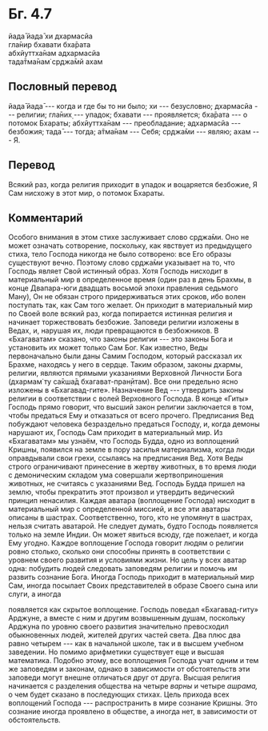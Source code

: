 # Бг. 4.7
йада̄ йада̄ хи дхармасйа<br/>
гла̄нир бхавати бха̄рата<br/>
абхйуттха̄нам адхармасйа<br/>
тада̄тма̄нам̇ ср̣джа̄мй ахам
## Пословный перевод

йада̄ йада̄ --- когда и где бы то ни было; хи --- безусловно; дхармасйа
--- религии; гла̄них̣ --- упадок; бхавати --- проявляется; бха̄рата --- о
потомок Бхараты; абхйуттха̄нам --- преобладание; адхармасйа --- безбожия;
тада̄ --- тогда; а̄тма̄нам --- Себя; ср̣джа̄ми --- являю; ахам --- Я.

## Перевод

Всякий раз, когда религия приходит в упадок и воцаряется безбожие, Я Сам
нисхожу в этот мир, о потомок Бхараты.

## Комментарий

Особого внимания в этом стихе заслуживает слово ср̣джа̄ми. Оно не может
означать сотворение, поскольку, как явствует из предыдущего стиха, тело
Господа никогда не было сотворено: все Его образы существуют вечно.
Поэтому слово ср̣джа̄ми указывает на то, что Господь являет Свой истинный
образ. Хотя Господь нисходит в материальный мир в определенное время
(один раз в день Брахмы, в конце Двапара-юги двадцать восьмой эпохи
правления седьмого Ману), Он не обязан строго придерживаться этих
сроков, ибо волен поступать так, как Сам того желает. Он приходит в
материальный мир по Своей воле всякий раз, когда попирается истинная
религия и начинает торжествовать безбожие. Заповеди религии изложены в
Ведах, и, нарушая их, люди превращаются в безбожников. В «Бхагаватам»
сказано, что законы религии --- это законы Бога и установить их может
только Сам Бог. Как известно, Веды первоначально были даны Самим
Господом, который рассказал их Брахме, находясь у него в сердце. Таким
образом, законы дхармы, религии, являются прямыми указаниями Верховной
Личности Бога (дхармам̇ ту са̄кша̄д бхагават-пран̣ӣтам). Все они предельно
ясно изложены в «Бхагавад-гите». Назначение Вед --- утвердить законы
религии в соответствии с волей Верховного Господа. В конце «Гиты»
Господь прямо говорит, что высший закон религии заключается в том, чтобы
предаться Ему и отказаться от всего прочего. Предписания Вед побуждают
человека безраздельно предаться Господу, и, когда демоны нарушают их,
Господь Сам приходит в материальный мир. Из «Бхагаватам» мы узнаём, что
Господь Будда, одно из воплощений Кришны, появился на земле в пору
засилья материализма, когда люди оправдывали свои грехи, ссылаясь на
предписания Вед. Хотя Веды строго ограничивают принесение в жертву
животных, в то время люди с демоническим складом ума совершали
жертвоприношения животных, не считаясь с указаниями Вед. Господь Будда
пришел на землю, чтобы прекратить этот произвол и утвердить ведический
принцип ненасилия. Каждая аватара (воплощение Господа) нисходит в
материальный мир с определенной миссией, и все эти аватары описаны в
шастрах. Соответственно, того, кто не упомянут в шастрах, нельзя считать
аватарой. Не следует думать, будто Господь появляется только на земле
Индии. Он может явиться всюду, где пожелает, и когда Ему угодно. Каждое
воплощение Господа говорит людям о религии ровно столько, сколько они
способны принять в соответствии с уровнем своего развития и условиями
жизни. Но цель у всех аватар одна: побудить людей следовать заповедям
религии и помочь им развить сознание Бога. Иногда Господь приходит в
материальный мир Сам, иногда посылает Своих представителей в образе
Своего сына или слуги, а иногда

появляется как скрытое воплощение. Господь поведал «Бхагавад-гиту»
Арджуне, а вместе с ним и другим возвышенным душам, поскольку Арджуна по
уровню своего развития значительно превосходил обыкновенных людей,
жителей других частей света. Два плюс два равно четырем --- как в
начальной школе, так и в высшем учебном заведении. Но помимо арифметики
существует еще и высшая математика. Подобно этому, все воплощения
Господа учат одним и тем же заповедям и законам, однако в зависимости от
обстоятельств эти заповеди могут внешне отличаться друг от друга. Высшая
религия начинается с разделения общества на четыре *варны* и четыре
*ашрама,* о чем будет сказано в последующих стихах. Цель прихода всех
воплощений Господа --- распространить в мире сознание Кришны. Это
сознание иногда проявлено в обществе, а иногда нет, в зависимости от
обстоятельств.
